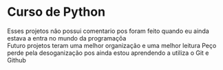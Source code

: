 # Curso de Python

 Esses projetos nâo possui comentario pos foram feito quando eu ainda estava a entra no mundo da programaçõa 
 <br>
 Futuro projetos teram uma melhor organização e uma melhor leitura
 Peço perde pela desoganização pos ainda estou aprendendo a utiliza o Git e Github
 

